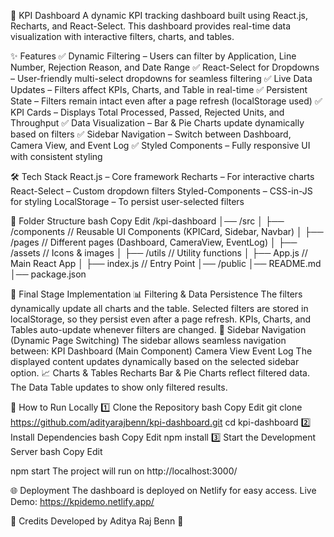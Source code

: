 📌 KPI Dashboard
A dynamic KPI tracking dashboard built using React.js, Recharts, and React-Select. This dashboard provides real-time data visualization with interactive filters, charts, and tables.

✨ Features
✅ Dynamic Filtering – Users can filter by Application, Line Number, Rejection Reason, and Date Range
✅ React-Select for Dropdowns – User-friendly multi-select dropdowns for seamless filtering
✅ Live Data Updates – Filters affect KPIs, Charts, and Table in real-time
✅ Persistent State – Filters remain intact even after a page refresh (localStorage used)
✅ KPI Cards – Displays Total Processed, Passed, Rejected Units, and Throughput
✅ Data Visualization – Bar & Pie Charts update dynamically based on filters
✅ Sidebar Navigation – Switch between Dashboard, Camera View, and Event Log
✅ Styled Components – Fully responsive UI with consistent styling

🛠 Tech Stack
React.js – Core framework
Recharts – For interactive charts
React-Select – Custom dropdown filters
Styled-Components – CSS-in-JS for styling
LocalStorage – To persist user-selected filters

📁 Folder Structure
bash
Copy
Edit
/kpi-dashboard
│── /src
│   ├── /components  // Reusable UI Components (KPICard, Sidebar, Navbar)
│   ├── /pages       // Different pages (Dashboard, CameraView, EventLog)
│   ├── /assets      // Icons & images
│   ├── /utils       // Utility functions
│   ├── App.js       // Main React App
│   ├── index.js     // Entry Point
│── /public
│── README.md
│── package.json


🚀 Final Stage Implementation
📊 Filtering & Data Persistence
The filters dynamically update all charts and the table.
Selected filters are stored in localStorage, so they persist even after a page refresh.
KPIs, Charts, and Tables auto-update whenever filters are changed.
📡 Sidebar Navigation (Dynamic Page Switching)
The sidebar allows seamless navigation between:
KPI Dashboard (Main Component)
Camera View
Event Log
The displayed content updates dynamically based on the selected sidebar option.
📈 Charts & Tables
Recharts Bar & Pie Charts reflect filtered data.
The Data Table updates to show only filtered results.


🚀 How to Run Locally
1️⃣ Clone the Repository
bash
Copy
Edit
git clone https://github.com/adityarajbenn/kpi-dashboard.git
cd kpi-dashboard
2️⃣ Install Dependencies
bash
Copy
Edit
npm install
3️⃣ Start the Development Server
bash
Copy
Edit

npm start
The project will run on http://localhost:3000/

🌐 Deployment
The dashboard is deployed on Netlify for easy access.
Live Demo: https://kpidemo.netlify.app/


📝 Credits
Developed by Aditya Raj Benn 🚀